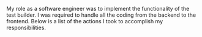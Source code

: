 My role as a software engineer was to implement the functionality of the test builder. I was required to handle all the coding from the backend to the frontend. Below is a list of the actions I took to accomplish my responsibilities.
